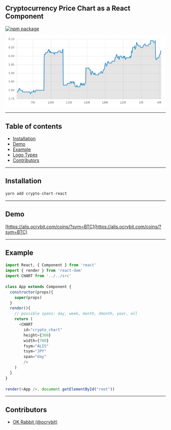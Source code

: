 ## Cryptocurrency Price Chart as a React Component

[![npm package](https://nodei.co/npm/crypto-chart-react.png?downloads=true&downloadRank=true&stars=true)](https://nodei.co/npm/crypto-chart-react/)

![example chart](https://raw.githubusercontent.com/alisista/crypto-chart-react/master/assets/example.png "example chart")

---


## Table of contents

- [Installation](#installation)
- [Demo](#demo)
- [Example](#example)
- [Logo Types](#logo-types)
- [Contributors](#contributors)


---


## Installation

```js
yarn add crypto-chart-react
```
---

## Demo

[https://alis.ocrybit.com/coins/?sym=BTC](https://alis.ocrybit.com/coins/?sym=BTC)

---

## Example

```js
import React, { Component } from 'react'
import { render } from 'react-dom'
import CHART from '../../src'

class App extends Component {
  constructor(props){
    super(props)
  }
  render(){
    // possible spans: day, week, month, 3month, year, all
    return (
      <CHART
        id="crypto_chart"
        height={300}
        width={700}
        fsym="ALIS"
        tsym="JPY"
        span="day"
        />
    )
  }
}

render(<App />, document.getElementById("root"))
```

---

## Contributors

- [OK Rabbit (@ocrybit)](https://github.com/ocrybit)


